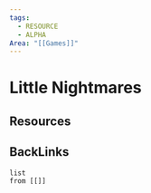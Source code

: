 ```yaml
---
tags:
  - RESOURCE
  - ALPHA
Area: "[[Games]]"
---
```


# Little Nightmares


## Resources


## BackLinks

```dataview
list
from [[]]
```

